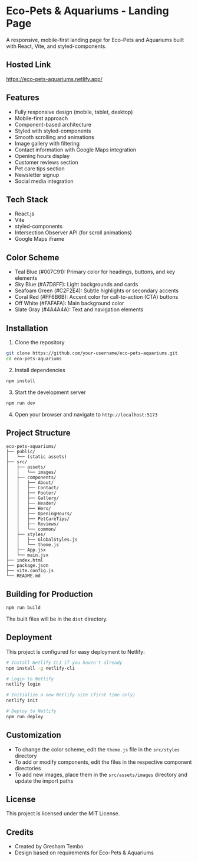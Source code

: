 # Eco-Pets & Aquariums - Landing Page

A responsive, mobile-first landing page for Eco-Pets and Aquariums built with React, Vite, and styled-components.

## Hosted Link
https://eco-pets-aquariums.netlify.app/

## Features

- Fully responsive design (mobile, tablet, desktop)
- Mobile-first approach
- Component-based architecture
- Styled with styled-components
- Smooth scrolling and animations
- Image gallery with filtering
- Contact information with Google Maps integration
- Opening hours display
- Customer reviews section
- Pet care tips section
- Newsletter signup
- Social media integration

## Tech Stack

- React.js
- Vite
- styled-components
- Intersection Observer API (for scroll animations)
- Google Maps iframe

## Color Scheme

- Teal Blue (#007C91): Primary color for headings, buttons, and key elements
- Sky Blue (#A7D8FF): Light backgrounds and cards
- Seafoam Green (#C2F2E4): Subtle highlights or secondary accents
- Coral Red (#FF6B6B): Accent color for call-to-action (CTA) buttons
- Off White (#FAFAFA): Main background color
- Slate Gray (#4A4A4A): Text and navigation elements

## Installation

1. Clone the repository
```bash
git clone https://github.com/your-username/eco-pets-aquariums.git
cd eco-pets-aquariums
```

2. Install dependencies
```bash
npm install
```

3. Start the development server
```bash
npm run dev
```

4. Open your browser and navigate to `http://localhost:5173`

## Project Structure

```
eco-pets-aquariums/
├── public/
│   └── (static assets)
├── src/
│   ├── assets/
│   │   └── images/
│   ├── components/
│   │   ├── About/
│   │   ├── Contact/
│   │   ├── Footer/
│   │   ├── Gallery/
│   │   ├── Header/
│   │   ├── Hero/
│   │   ├── OpeningHours/
│   │   ├── PetCareTips/
│   │   ├── Reviews/
│   │   └── common/
│   ├── styles/
│   │   ├── GlobalStyles.js
│   │   └── theme.js
│   ├── App.jsx
│   └── main.jsx
├── index.html
├── package.json
├── vite.config.js
└── README.md
```

## Building for Production

```bash
npm run build
```

The built files will be in the `dist` directory.

## Deployment

This project is configured for easy deployment to Netlify:

```bash
# Install Netlify CLI if you haven't already
npm install -g netlify-cli

# Login to Netlify
netlify login

# Initialize a new Netlify site (first time only)
netlify init

# Deploy to Netlify
npm run deploy
```

## Customization

- To change the color scheme, edit the `theme.js` file in the `src/styles` directory
- To add or modify components, edit the files in the respective component directories
- To add new images, place them in the `src/assets/images` directory and update the import paths

## License

This project is licensed under the MIT License.

## Credits

- Created by Gresham Tembo
- Design based on requirements for Eco-Pets & Aquariums
